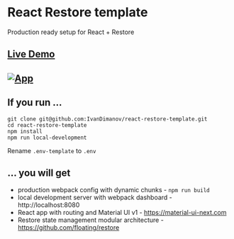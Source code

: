 # React Restore template
Production ready setup for React + Restore

## [Live Demo](https://react-restore-template-pypbxsbtxf.now.sh)
## [![App](https://raw.githubusercontent.com/IvanDimanov/restore-app-template/master/image.png)](https://react-restore-template-pypbxsbtxf.now.sh)


## If you run ...
```
git clone git@github.com:IvanDimanov/react-restore-template.git
cd react-restore-template
npm install
npm run local-development
```
Rename `.env-template` to `.env`

## ... you will get
- production webpack config with dynamic chunks - `npm run build`
- local development server with webpack dashboard - http://localhost:8080
- React app with routing and Material UI v1 - https://material-ui-next.com
- Restore state management modular architecture - https://github.com/floating/restore
